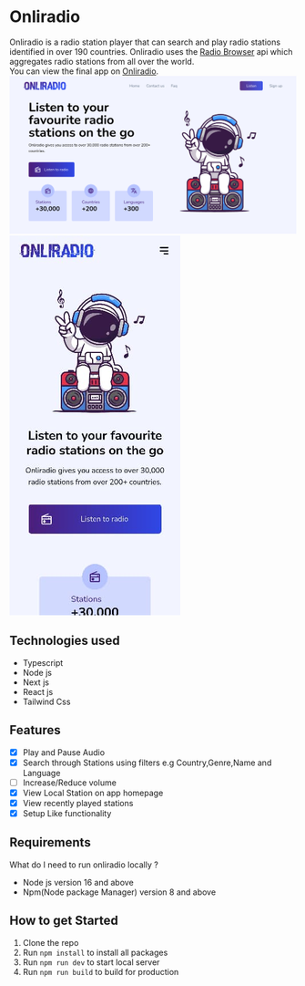 # Onliradio

Onliradio is a radio station player that can search and play radio stations identified in over 190 countries. Onliradio uses the [Radio Browser](https://www.radio-browser.info/) api which aggregates radio stations from all over the world.<br>
You can view the final app on [Onliradio](https://onliradio.vercel.app/).
![Onliradio homepage](./showcaseImages/onliradiodisplay.png)
<img src="./showcaseImages/onliradioMobile.jpg" alt="Onliradio Mobile" />

## Technologies used

- Typescript
- Node js
- Next js
- React js
- Tailwind Css

## Features

- [x] Play and Pause Audio
- [x] Search through Stations using filters e.g Country,Genre,Name and Language
- [ ] Increase/Reduce volume
- [x] View Local Station on app homepage
- [x] View recently played stations
- [x] Setup Like functionality

## Requirements

What do I need to run onliradio locally ?

- Node js version 16 and above
- Npm(Node package Manager) version 8 and above

## How to get Started

1. Clone the repo
2. Run `npm install` to install all packages
3. Run `npm run dev` to start local server
4. Run `npm run build` to build for production
